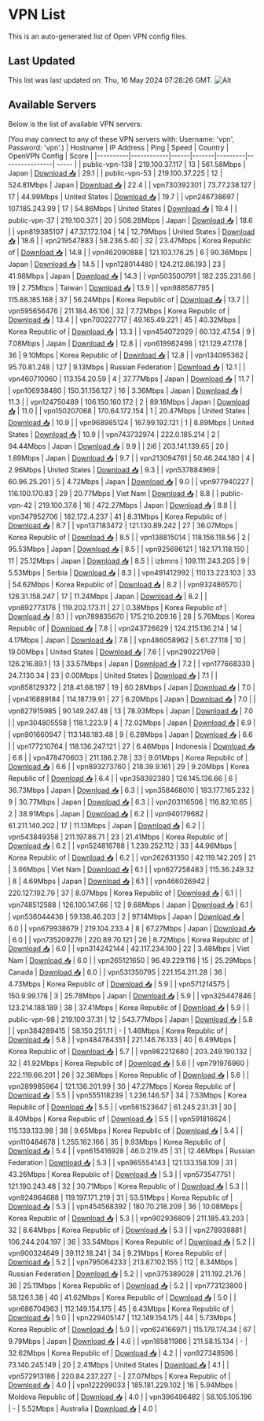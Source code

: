 # VPN List

This is an auto-generated list of Open VPN config files.

## Last Updated

This list was last updated on: Thu, 16 May 2024 07:28:26 GMT.
![Alt](https://repobeats.axiom.co/api/embed/186b98318ef1479477931607c1ad7d823f12451f.svg "Repobeats analytics image")

## Available Servers

Below is the list of available VPN servers:

(You may connect to any of these VPN servers with: Username: 'vpn', Password: 'vpn'.)
| Hostname | IP Address | Ping | Speed | Country | OpenVPN Config | Score |
|----------|------------|------|-------|---------|----------------| ----- |
| public-vpn-138 | 219.100.37.117 | 13 | 561.58Mbps | Japan | [Download 📥](./configs/server_0_JP.ovpn) | 29.1 |
| public-vpn-53 | 219.100.37.225 | 12 | 524.81Mbps | Japan | [Download 📥](./configs/server_1_JP.ovpn) | 22.4 |
| vpn730392301 | 73.77.238.127 | 17 | 44.99Mbps | United States | [Download 📥](./configs/server_2_US.ovpn) | 19.7 |
| vpn246738697 | 107.185.243.99 | 17 | 54.86Mbps | United States | [Download 📥](./configs/server_3_US.ovpn) | 19.4 |
| public-vpn-37 | 219.100.37.1 | 20 | 508.28Mbps | Japan | [Download 📥](./configs/server_4_JP.ovpn) | 18.6 |
| vpn819385107 | 47.37.172.104 | 14 | 12.79Mbps | United States | [Download 📥](./configs/server_5_US.ovpn) | 18.6 |
| vpn219547883 | 58.236.5.40 | 32 | 23.47Mbps | Korea Republic of | [Download 📥](./configs/server_6_KR.ovpn) | 14.8 |
| vpn462090888 | 121.103.176.25 | 6 | 90.36Mbps | Japan | [Download 📥](./configs/server_7_JP.ovpn) | 14.5 |
| vpn128014480 | 124.212.86.193 | 23 | 41.98Mbps | Japan | [Download 📥](./configs/server_8_JP.ovpn) | 14.3 |
| vpn503500791 | 182.235.231.66 | 19 | 2.75Mbps | Taiwan | [Download 📥](./configs/server_9_TW.ovpn) | 13.9 |
| vpn988587795 | 115.88.185.168 | 37 | 56.24Mbps | Korea Republic of | [Download 📥](./configs/server_10_KR.ovpn) | 13.7 |
| vpn595656476 | 211.184.46.106 | 32 | 7.72Mbps | Korea Republic of | [Download 📥](./configs/server_11_KR.ovpn) | 13.4 |
| vpn700227717 | 49.165.49.221 | 45 | 40.32Mbps | Korea Republic of | [Download 📥](./configs/server_12_KR.ovpn) | 13.3 |
| vpn454072029 | 60.132.47.54 | 9 | 7.08Mbps | Japan | [Download 📥](./configs/server_13_JP.ovpn) | 12.8 |
| vpn619982498 | 121.129.47.178 | 36 | 9.10Mbps | Korea Republic of | [Download 📥](./configs/server_14_KR.ovpn) | 12.8 |
| vpn134095362 | 95.70.81.248 | 127 | 9.13Mbps | Russian Federation | [Download 📥](./configs/server_15_RU.ovpn) | 12.1 |
| vpn460710060 | 113.154.20.59 | 4 | 37.77Mbps | Japan | [Download 📥](./configs/server_16_JP.ovpn) | 11.7 |
| vpn106938480 | 150.31.156.127 | 16 | 3.36Mbps | Japan | [Download 📥](./configs/server_17_JP.ovpn) | 11.3 |
| vpn124750489 | 106.150.160.172 | 2 | 89.16Mbps | Japan | [Download 📥](./configs/server_18_JP.ovpn) | 11.0 |
| vpn150207068 | 170.64.172.154 | 1 | 20.47Mbps | United States | [Download 📥](./configs/server_19_US.ovpn) | 10.9 |
| vpn968985124 | 167.99.192.121 | 1 | 8.89Mbps | United States | [Download 📥](./configs/server_20_US.ovpn) | 10.9 |
| vpn743732974 | 222.0.185.214 | 2 | 94.44Mbps | Japan | [Download 📥](./configs/server_21_JP.ovpn) | 9.9 |
| 2i6 | 203.141.139.65 | 20 | 1.89Mbps | Japan | [Download 📥](./configs/server_22_JP.ovpn) | 9.7 |
| vpn213094761 | 50.46.244.180 | 4 | 2.96Mbps | United States | [Download 📥](./configs/server_23_US.ovpn) | 9.3 |
| vpn537884969 | 60.96.25.201 | 5 | 4.72Mbps | Japan | [Download 📥](./configs/server_24_JP.ovpn) | 9.0 |
| vpn977940227 | 116.100.170.83 | 29 | 20.77Mbps | Viet Nam | [Download 📥](./configs/server_25_VN.ovpn) | 8.8 |
| public-vpn-42 | 219.100.37.6 | 16 | 472.27Mbps | Japan | [Download 📥](./configs/server_26_JP.ovpn) | 8.8 |
| vpn347952706 | 182.172.4.237 | 41 | 8.31Mbps | Korea Republic of | [Download 📥](./configs/server_27_KR.ovpn) | 8.7 |
| vpn137183472 | 121.130.89.242 | 27 | 36.07Mbps | Korea Republic of | [Download 📥](./configs/server_28_KR.ovpn) | 8.5 |
| vpn138815014 | 118.156.118.56 | 2 | 95.53Mbps | Japan | [Download 📥](./configs/server_29_JP.ovpn) | 8.5 |
| vpn925696121 | 182.171.118.150 | 11 | 25.12Mbps | Japan | [Download 📥](./configs/server_30_JP.ovpn) | 8.5 |
| izbmns | 109.111.243.205 | 9 | 5.53Mbps | Serbia | [Download 📥](./configs/server_31_RS.ovpn) | 8.3 |
| vpn491412992 | 110.13.223.103 | 33 | 54.62Mbps | Korea Republic of | [Download 📥](./configs/server_32_KR.ovpn) | 8.2 |
| vpn932486570 | 126.31.158.247 | 17 | 11.24Mbps | Japan | [Download 📥](./configs/server_33_JP.ovpn) | 8.2 |
| vpn892773176 | 119.202.173.11 | 27 | 0.38Mbps | Korea Republic of | [Download 📥](./configs/server_34_KR.ovpn) | 8.1 |
| vpn789835670 | 175.210.209.16 | 28 | 5.76Mbps | Korea Republic of | [Download 📥](./configs/server_35_KR.ovpn) | 7.8 |
| vpn243726629 | 124.215.136.214 | 14 | 4.17Mbps | Japan | [Download 📥](./configs/server_36_JP.ovpn) | 7.8 |
| vpn486058962 | 5.61.27.118 | 10 | 19.00Mbps | United States | [Download 📥](./configs/server_37_US.ovpn) | 7.6 |
| vpn290221769 | 126.216.89.1 | 13 | 33.57Mbps | Japan | [Download 📥](./configs/server_38_JP.ovpn) | 7.2 |
| vpn177668330 | 24.7.130.34 | 23 | 0.00Mbps | United States | [Download 📥](./configs/server_39_US.ovpn) | 7.1 |
| vpn858129372 | 218.41.68.197 | 19 | 60.28Mbps | Japan | [Download 📥](./configs/server_40_JP.ovpn) | 7.0 |
| vpn416889184 | 114.187.19.91 | 27 | 6.20Mbps | Japan | [Download 📥](./configs/server_41_JP.ovpn) | 7.0 |
| vpn827915985 | 90.149.247.48 | 13 | 78.93Mbps | Japan | [Download 📥](./configs/server_42_JP.ovpn) | 7.0 |
| vpn304805558 | 118.1.223.9 | 4 | 72.02Mbps | Japan | [Download 📥](./configs/server_43_JP.ovpn) | 6.9 |
| vpn901660947 | 113.148.183.48 | 9 | 6.28Mbps | Japan | [Download 📥](./configs/server_44_JP.ovpn) | 6.6 |
| vpn177210764 | 118.136.247.121 | 27 | 6.46Mbps | Indonesia | [Download 📥](./configs/server_45_ID.ovpn) | 6.6 |
| vpn478470603 | 211.186.2.78 | 33 | 9.01Mbps | Korea Republic of | [Download 📥](./configs/server_46_KR.ovpn) | 6.6 |
| vpn893273760 | 218.39.9.161 | 29 | 9.20Mbps | Korea Republic of | [Download 📥](./configs/server_47_KR.ovpn) | 6.4 |
| vpn358392380 | 126.145.136.66 | 6 | 36.73Mbps | Japan | [Download 📥](./configs/server_48_JP.ovpn) | 6.3 |
| vpn358468010 | 183.177.165.232 | 9 | 30.77Mbps | Japan | [Download 📥](./configs/server_49_JP.ovpn) | 6.3 |
| vpn203116506 | 116.82.10.65 | 2 | 38.91Mbps | Japan | [Download 📥](./configs/server_50_JP.ovpn) | 6.2 |
| vpn940179682 | 61.211.140.202 | 17 | 11.13Mbps | Japan | [Download 📥](./configs/server_51_JP.ovpn) | 6.2 |
| vpn543849358 | 211.197.86.71 | 23 | 21.41Mbps | Korea Republic of | [Download 📥](./configs/server_52_KR.ovpn) | 6.2 |
| vpn524816788 | 1.239.252.112 | 33 | 44.96Mbps | Korea Republic of | [Download 📥](./configs/server_53_KR.ovpn) | 6.2 |
| vpn262631350 | 42.119.142.205 | 21 | 3.66Mbps | Viet Nam | [Download 📥](./configs/server_54_VN.ovpn) | 6.1 |
| vpn627258483 | 115.36.249.32 | 8 | 4.69Mbps | Japan | [Download 📥](./configs/server_55_JP.ovpn) | 6.1 |
| vpn466026942 | 220.127.192.79 | 37 | 8.07Mbps | Korea Republic of | [Download 📥](./configs/server_56_KR.ovpn) | 6.1 |
| vpn748512588 | 126.100.147.66 | 12 | 9.68Mbps | Japan | [Download 📥](./configs/server_57_JP.ovpn) | 6.1 |
| vpn536044436 | 59.138.46.203 | 2 | 97.14Mbps | Japan | [Download 📥](./configs/server_58_JP.ovpn) | 6.0 |
| vpn679938679 | 219.104.233.4 | 8 | 67.27Mbps | Japan | [Download 📥](./configs/server_59_JP.ovpn) | 6.0 |
| vpn735209276 | 220.89.70.121 | 26 | 8.72Mbps | Korea Republic of | [Download 📥](./configs/server_60_KR.ovpn) | 6.0 |
| vpn314242144 | 42.117.234.100 | 22 | 3.48Mbps | Viet Nam | [Download 📥](./configs/server_61_VN.ovpn) | 6.0 |
| vpn265121650 | 96.49.229.116 | 15 | 25.29Mbps | Canada | [Download 📥](./configs/server_62_CA.ovpn) | 6.0 |
| vpn531350795 | 221.154.211.28 | 36 | 4.73Mbps | Korea Republic of | [Download 📥](./configs/server_63_KR.ovpn) | 5.9 |
| vpn571214575 | 150.9.99.178 | 3 | 25.78Mbps | Japan | [Download 📥](./configs/server_64_JP.ovpn) | 5.9 |
| vpn325447846 | 123.214.188.189 | 38 | 37.41Mbps | Korea Republic of | [Download 📥](./configs/server_65_KR.ovpn) | 5.9 |
| public-vpn-98 | 219.100.37.31 | 12 | 543.77Mbps | Japan | [Download 📥](./configs/server_66_JP.ovpn) | 5.8 |
| vpn384289415 | 58.150.251.11 | - | 1.46Mbps | Korea Republic of | [Download 📥](./configs/server_67_KR.ovpn) | 5.8 |
| vpn484784351 | 221.146.76.133 | 40 | 6.49Mbps | Korea Republic of | [Download 📥](./configs/server_68_KR.ovpn) | 5.7 |
| vpn982212680 | 203.249.190.132 | 32 | 41.92Mbps | Korea Republic of | [Download 📥](./configs/server_69_KR.ovpn) | 5.6 |
| vpn791976960 | 222.119.66.201 | 26 | 32.36Mbps | Korea Republic of | [Download 📥](./configs/server_70_KR.ovpn) | 5.6 |
| vpn289985964 | 121.136.201.99 | 30 | 47.27Mbps | Korea Republic of | [Download 📥](./configs/server_71_KR.ovpn) | 5.5 |
| vpn555118239 | 1.236.146.57 | 34 | 7.53Mbps | Korea Republic of | [Download 📥](./configs/server_72_KR.ovpn) | 5.5 |
| vpn561523647 | 61.245.231.31 | 30 | 8.40Mbps | Korea Republic of | [Download 📥](./configs/server_73_KR.ovpn) | 5.5 |
| vpn591816624 | 115.139.133.98 | 38 | 9.65Mbps | Korea Republic of | [Download 📥](./configs/server_74_KR.ovpn) | 5.4 |
| vpn110484678 | 1.255.162.166 | 35 | 9.93Mbps | Korea Republic of | [Download 📥](./configs/server_75_KR.ovpn) | 5.4 |
| vpn615416928 | 46.0.219.45 | 31 | 12.46Mbps | Russian Federation | [Download 📥](./configs/server_76_RU.ovpn) | 5.3 |
| vpn965554143 | 121.133.158.109 | 31 | 43.26Mbps | Korea Republic of | [Download 📥](./configs/server_77_KR.ovpn) | 5.3 |
| vpn573547751 | 121.190.243.48 | 32 | 30.71Mbps | Korea Republic of | [Download 📥](./configs/server_78_KR.ovpn) | 5.3 |
| vpn924964688 | 119.197.171.219 | 31 | 53.51Mbps | Korea Republic of | [Download 📥](./configs/server_79_KR.ovpn) | 5.3 |
| vpn454568392 | 180.70.218.209 | 36 | 10.08Mbps | Korea Republic of | [Download 📥](./configs/server_80_KR.ovpn) | 5.3 |
| vpn902936809 | 211.185.43.203 | 32 | 8.64Mbps | Korea Republic of | [Download 📥](./configs/server_81_KR.ovpn) | 5.3 |
| vpn278939881 | 106.244.204.197 | 36 | 33.54Mbps | Korea Republic of | [Download 📥](./configs/server_82_KR.ovpn) | 5.2 |
| vpn900324649 | 39.112.18.241 | 34 | 9.21Mbps | Korea Republic of | [Download 📥](./configs/server_83_KR.ovpn) | 5.2 |
| vpn795064233 | 213.87.102.155 | 112 | 8.34Mbps | Russian Federation | [Download 📥](./configs/server_84_RU.ovpn) | 5.2 |
| vpn375389028 | 211.192.21.76 | 36 | 25.11Mbps | Korea Republic of | [Download 📥](./configs/server_85_KR.ovpn) | 5.2 |
| vpn773123800 | 58.126.1.38 | 40 | 41.62Mbps | Korea Republic of | [Download 📥](./configs/server_86_KR.ovpn) | 5.0 |
| vpn686704963 | 112.149.154.175 | 45 | 6.43Mbps | Korea Republic of | [Download 📥](./configs/server_87_KR.ovpn) | 5.0 |
| vpn229405147 | 112.149.154.175 | 44 | 5.73Mbps | Korea Republic of | [Download 📥](./configs/server_88_KR.ovpn) | 5.0 |
| vpn624166971 | 115.179.174.34 | 67 | 9.79Mbps | Japan | [Download 📥](./configs/server_89_JP.ovpn) | 4.6 |
| vpn185811986 | 211.58.15.134 | - | 32.62Mbps | Korea Republic of | [Download 📥](./configs/server_90_KR.ovpn) | 4.2 |
| vpn927348596 | 73.140.245.149 | 20 | 2.41Mbps | United States | [Download 📥](./configs/server_91_US.ovpn) | 4.1 |
| vpn572913186 | 220.84.237.227 | - | 27.07Mbps | Korea Republic of | [Download 📥](./configs/server_92_KR.ovpn) | 4.0 |
| vpn122299033 | 185.181.229.102 | 16 | 5.94Mbps | Moldova Republic of | [Download 📥](./configs/server_93_MD.ovpn) | 4.0 |
| vpn396496482 | 58.105.105.196 | - | 5.52Mbps | Australia | [Download 📥](./configs/server_94_AU.ovpn) | 4.0 |
